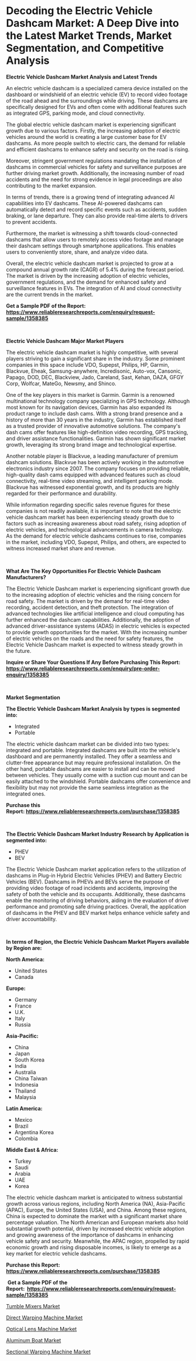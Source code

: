 <p><h1>Decoding the Electric Vehicle Dashcam Market: A Deep Dive into the Latest Market Trends, Market Segmentation, and Competitive Analysis</h1></p><p><strong>Electric Vehicle Dashcam Market Analysis and Latest Trends</strong></p>
<p><p>An electric vehicle dashcam is a specialized camera device installed on the dashboard or windshield of an electric vehicle (EV) to record video footage of the road ahead and the surroundings while driving. These dashcams are specifically designed for EVs and often come with additional features such as integrated GPS, parking mode, and cloud connectivity.</p><p>The global electric vehicle dashcam market is experiencing significant growth due to various factors. Firstly, the increasing adoption of electric vehicles around the world is creating a large customer base for EV dashcams. As more people switch to electric cars, the demand for reliable and efficient dashcams to enhance safety and security on the road is rising.</p><p>Moreover, stringent government regulations mandating the installation of dashcams in commercial vehicles for safety and surveillance purposes are further driving market growth. Additionally, the increasing number of road accidents and the need for strong evidence in legal proceedings are also contributing to the market expansion.</p><p>In terms of trends, there is a growing trend of integrating advanced AI capabilities into EV dashcams. These AI-powered dashcams can automatically detect and record specific events such as accidents, sudden braking, or lane departure. They can also provide real-time alerts to drivers to prevent accidents.</p><p>Furthermore, the market is witnessing a shift towards cloud-connected dashcams that allow users to remotely access video footage and manage their dashcam settings through smartphone applications. This enables users to conveniently store, share, and analyze video data.</p><p>Overall, the electric vehicle dashcam market is projected to grow at a compound annual growth rate (CAGR) of 5.4% during the forecast period. The market is driven by the increasing adoption of electric vehicles, government regulations, and the demand for enhanced safety and surveillance features in EVs. The integration of AI and cloud connectivity are the current trends in the market.</p></p>
<p><strong>Get a Sample PDF of the Report:&nbsp; <a href="https://www.reliableresearchreports.com/enquiry/request-sample/1358385">https://www.reliableresearchreports.com/enquiry/request-sample/1358385</a></strong></p>
<p>&nbsp;</p>
<p><strong>Electric Vehicle Dashcam Major Market Players</strong></p>
<p><p>The electric vehicle dashcam market is highly competitive, with several players striving to gain a significant share in the industry. Some prominent companies in this space include VDO, Supepst, Philips, HP, Garmin, Blackvue, Eheak, Samsung-anywhere, Incredisonic, Auto-vox, Cansonic, Papago, DOD, DEC, Blackview, Jado, Careland, Sast, Kehan, DAZA, GFGY Corp, Wolfcar, MateGo, Newsmy, and Shinco.</p><p>One of the key players in this market is Garmin. Garmin is a renowned multinational technology company specializing in GPS technology. Although most known for its navigation devices, Garmin has also expanded its product range to include dash cams. With a strong brand presence and a history of more than 30 years in the industry, Garmin has established itself as a trusted provider of innovative automotive solutions. The company's dash cams offer features like high-definition video recording, GPS tracking, and driver assistance functionalities. Garmin has shown significant market growth, leveraging its strong brand image and technological expertise.</p><p>Another notable player is Blackvue, a leading manufacturer of premium dashcam solutions. Blackvue has been actively working in the automotive electronics industry since 2007. The company focuses on providing reliable, high-quality dash cams equipped with advanced features such as cloud connectivity, real-time video streaming, and intelligent parking mode. Blackvue has witnessed exponential growth, and its products are highly regarded for their performance and durability.</p><p>While information regarding specific sales revenue figures for these companies is not readily available, it is important to note that the electric vehicle dashcam market has been experiencing steady growth due to factors such as increasing awareness about road safety, rising adoption of electric vehicles, and technological advancements in camera technology. As the demand for electric vehicle dashcams continues to rise, companies in the market, including VDO, Supepst, Philips, and others, are expected to witness increased market share and revenue.</p></p>
<p>&nbsp;</p>
<p><strong>What Are The Key Opportunities For Electric Vehicle Dashcam Manufacturers?</strong></p>
<p><p>The Electric Vehicle Dashcam market is experiencing significant growth due to the increasing adoption of electric vehicles and the rising concern for road safety. The market is driven by the demand for real-time video recording, accident detection, and theft protection. The integration of advanced technologies like artificial intelligence and cloud computing has further enhanced the dashcam capabilities. Additionally, the adoption of advanced driver-assistance systems (ADAS) in electric vehicles is expected to provide growth opportunities for the market. With the increasing number of electric vehicles on the roads and the need for safety features, the Electric Vehicle Dashcam market is expected to witness steady growth in the future.</p></p>
<p><strong>Inquire or Share Your Questions If Any Before Purchasing This Report: <a href="https://www.reliableresearchreports.com/enquiry/pre-order-enquiry/1358385">https://www.reliableresearchreports.com/enquiry/pre-order-enquiry/1358385</a></strong></p>
<p>&nbsp;</p>
<p><strong>Market Segmentation</strong></p>
<p><strong>The Electric Vehicle Dashcam Market Analysis by types is segmented into:</strong></p>
<p><ul><li>Integrated</li><li>Portable</li></ul></p>
<p><p>The electric vehicle dashcam market can be divided into two types: integrated and portable. Integrated dashcams are built into the vehicle's dashboard and are permanently installed. They offer a seamless and clutter-free appearance but may require professional installation. On the other hand, portable dashcams are easier to install and can be moved between vehicles. They usually come with a suction cup mount and can be easily attached to the windshield. Portable dashcams offer convenience and flexibility but may not provide the same seamless integration as the integrated ones.</p></p>
<p><strong>Purchase this Report:&nbsp;<a href="https://www.reliableresearchreports.com/purchase/1358385">https://www.reliableresearchreports.com/purchase/1358385</a></strong></p>
<p>&nbsp;</p>
<p><strong>The Electric Vehicle Dashcam Market Industry Research by Application is segmented into:</strong></p>
<p><ul><li>PHEV</li><li>BEV</li></ul></p>
<p><p>The Electric Vehicle Dashcam market application refers to the utilization of dashcams in Plug-in Hybrid Electric Vehicles (PHEV) and Battery Electric Vehicles (BEV). Dashcams in PHEVs and BEVs serve the purpose of providing video footage of road incidents and accidents, improving the safety of both the vehicle and its occupants. Additionally, these dashcams enable the monitoring of driving behaviors, aiding in the evaluation of driver performance and promoting safe driving practices. Overall, the application of dashcams in the PHEV and BEV market helps enhance vehicle safety and driver accountability.</p></p>
<p>&nbsp;</p>
<p><strong>In terms of Region, the Electric Vehicle Dashcam Market Players available by Region are:</strong></p>
<p>
    <p> <strong> North America: </strong>
        <ul>
            <li>United States</li>
            <li>Canada</li>
        </ul>
        </p> 
    <p> <strong> Europe: </strong>
        <ul>
            <li>Germany</li>
            <li>France</li>
            <li>U.K.</li>
            <li>Italy</li>
            <li>Russia</li>
        </ul>
        </p> 
    <p> <strong> Asia-Pacific: </strong>
        <ul>
            <li>China</li>
            <li>Japan</li>
            <li>South Korea</li>
            <li>India</li>
            <li>Australia</li>
            <li>China Taiwan</li>
            <li>Indonesia</li>
            <li>Thailand</li>
            <li>Malaysia</li>
        </ul>
        </p> 
    <p> <strong> Latin America: </strong>
        <ul>
            <li>Mexico</li>
            <li>Brazil</li>
            <li>Argentina Korea</li>
            <li>Colombia</li>
        </ul>
        </p> 
    <p> <strong> Middle East & Africa: </strong>
        <ul>
            <li>Turkey</li>
            <li>Saudi</li>
            <li>Arabia</li>
            <li>UAE</li>
            <li>Korea</li>
        </ul>
    </p>
    </p>
<p><p>The electric vehicle dashcam market is anticipated to witness substantial growth across various regions, including North America (NA), Asia-Pacific (APAC), Europe, the United States (USA), and China. Among these regions, China is expected to dominate the market with a significant market share percentage valuation. The North American and European markets also hold substantial growth potential, driven by increased electric vehicle adoption and growing awareness of the importance of dashcams in enhancing vehicle safety and security. Meanwhile, the APAC region, propelled by rapid economic growth and rising disposable incomes, is likely to emerge as a key market for electric vehicle dashcams.</p></p>
<p><strong>Purchase this Report: <a href="https://www.reliableresearchreports.com/purchase/1358385">https://www.reliableresearchreports.com/purchase/1358385</a></strong></p>
<p>&nbsp;<strong>Get a Sample PDF of the Report:&nbsp;&nbsp;<a href="https://www.reliableresearchreports.com/enquiry/request-sample/1358385">https://www.reliableresearchreports.com/enquiry/request-sample/1358385</a></strong></p>
<p><strong></strong></p>
<p><p><a href="https://medium.com/@mariliehowe/tumble-mixers-market-trends-and-market-analysis-forecasted-for-period-2023-2030-1f01c7e5ead6">Tumble Mixers Market</a></p><p><a href="https://www.linkedin.com/pulse/direct-warping-machine-market-research-report-provides-ojnjf/">Direct Warping Machine Market</a></p><p><a href="https://medium.com/@caligoldner/optical-lens-machine-market-comprehensive-assessment-by-type-application-and-geography-78f1c0c7c7d2">Optical Lens Machine Market</a></p><p><a href="https://www.linkedin.com/pulse/aluminum-boat-market-research-report-unlocks-analysis-financial-yhmif/">Aluminum Boat Market</a></p><p><a href="https://www.linkedin.com/pulse/sectional-warping-machine-market-research-report-provides-bha0f/">Sectional Warping Machine Market</a></p></p>